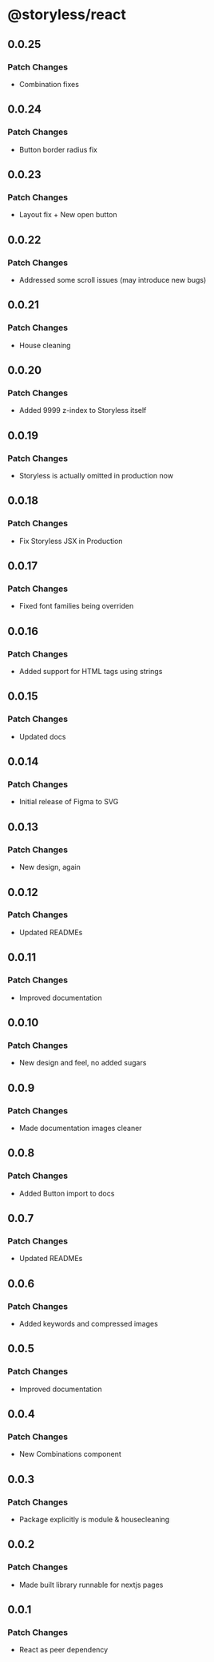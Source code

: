 # @storyless/react

## 0.0.25

### Patch Changes

- Combination fixes

## 0.0.24

### Patch Changes

- Button border radius fix

## 0.0.23

### Patch Changes

- Layout fix + New open button

## 0.0.22

### Patch Changes

- Addressed some scroll issues (may introduce new bugs)

## 0.0.21

### Patch Changes

- House cleaning

## 0.0.20

### Patch Changes

- Added 9999 z-index to Storyless itself

## 0.0.19

### Patch Changes

- Storyless is actually omitted in production now

## 0.0.18

### Patch Changes

- Fix Storyless JSX in Production

## 0.0.17

### Patch Changes

- Fixed font families being overriden

## 0.0.16

### Patch Changes

- Added support for HTML tags using strings

## 0.0.15

### Patch Changes

- Updated docs

## 0.0.14

### Patch Changes

- Initial release of Figma to SVG

## 0.0.13

### Patch Changes

- New design, again

## 0.0.12

### Patch Changes

- Updated READMEs

## 0.0.11

### Patch Changes

- Improved documentation

## 0.0.10

### Patch Changes

- New design and feel, no added sugars

## 0.0.9

### Patch Changes

- Made documentation images cleaner

## 0.0.8

### Patch Changes

- Added Button import to docs

## 0.0.7

### Patch Changes

- Updated READMEs

## 0.0.6

### Patch Changes

- Added keywords and compressed images

## 0.0.5

### Patch Changes

- Improved documentation

## 0.0.4

### Patch Changes

- New Combinations component

## 0.0.3

### Patch Changes

- Package explicitly is module & housecleaning

## 0.0.2

### Patch Changes

- Made built library runnable for nextjs pages

## 0.0.1

### Patch Changes

- React as peer dependency
